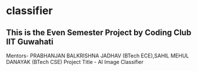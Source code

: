 # classifier
## This is the Even Semester Project by Coding Club IIT Guwahati
Mentors- PRABHANJAN BALKRISHNA JADHAV (BTech ECE),SAHIL MEHUL DANAYAK (BTech CSE)
Project Title - AI Image Classifier

